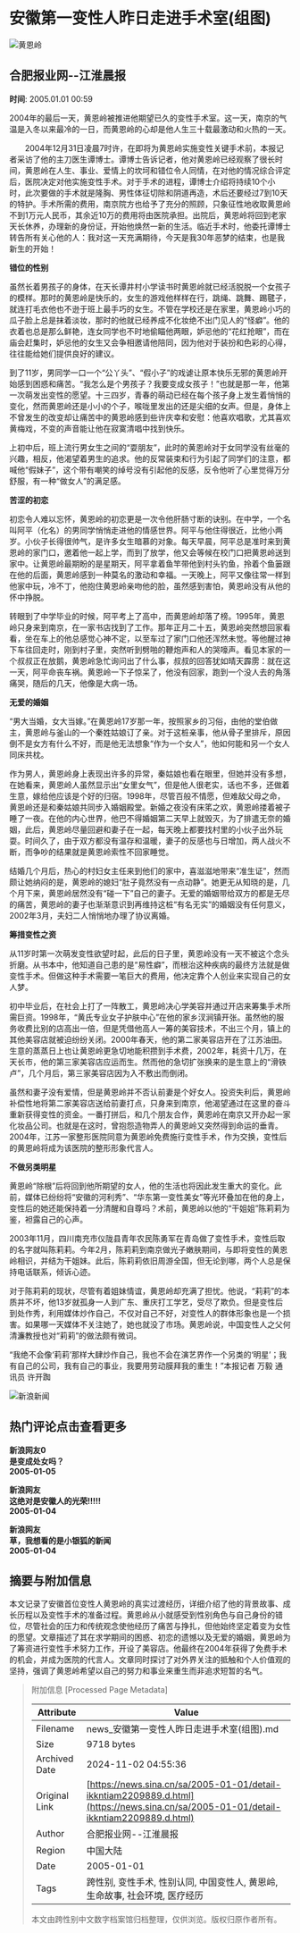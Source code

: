 # 安徽第一变性人昨日走进手术室(组图)

![黄恩岭](//n.sinaimg.cn/default/622af858/20181010/default_avatar.jpg)

## 合肥报业网--江淮晨报

**时间**: 2005.01.01 00:59  

2004年的最后一天，黄恩岭被推进他期望已久的变性手术室。这一天，南京的气温是入冬以来最冷的一日，而黄恩岭的心却是他人生三十载最激动和火热的一天。

　　2004年12月31日凌晨7时许，在即将为黄恩岭实施变性关键手术前，本报记者采访了他的主刀医生谭博士。谭博士告诉记者，他对黄恩岭已经观察了很长时间，黄恩岭在人生、事业、爱情上的坎坷和错位令人同情，在对他的情况综合评定后，医院决定对他实施变性手术。对于手术的进程，谭博士介绍将持续10个小时，此次要做的手术就是隆胸、男性体征切除和阴道再造，术后还要经过7到10天的特护。手术所需的费用，南京院方也给予了充分的照顾，只象征性地收取黄恩岭不到1万元人民币，其余近10万的费用将由医院承担。出院后，黄恩岭将回到老家天长休养，办理新的身份证，开始他焕然一新的生活。临近手术时，他委托谭博士转告所有关心他的人：我对这一天充满期待，今天是我30年恶梦的结束，也是我新生的开始！

**错位的性别**

虽然长着男孩子的身体，在天长谭井村小学读书时黄恩岭就已经活脱脱一个女孩子的模样。那时的黄恩岭是快乐的，女生的游戏他样样在行，跳绳、跳舞、踢毽子，就连打毛衣他也不逊于班上最手巧的女生。不管在学校还是在家里，黄恩岭小巧的瓜子脸上总是抹着淡妆，那时的他就已经养成不化妆绝不出门见人的“怪癖”。他的衣着也总是那么鲜艳，连女同学也不时地偷瞄他两眼，妒忌他的“花红抢眼”，而在庙会赶集时，妒忌他的女生又会争相邀请他陪同，因为他对于装扮和色彩的心得，往往能给她们提供良好的建议。

到了11岁，男同学一口一个“公丫头”、“假小子”的戏谑让原本快乐无邪的黄恩岭开始感到困惑和痛苦。“我怎么是个男孩子？我要变成女孩子！”也就是那一年，他第一次萌发出变性的愿望。十三四岁，青春的萌动已经在每个孩子身上发生着悄悄的变化，然而黄恩岭还是小小的个子，喉咙里发出的还是尖细的女声。但是，身体上不曾发生的改变却让痛苦中的黄恩岭感到些许庆幸和安慰：他喜欢唱歌，尤其喜欢黄梅戏，不变的声音能让他在寂寞清唱中找到快乐。

上初中后，班上流行男女生之间的“耍朋友”，此时的黄恩岭对于女同学没有丝毫的兴趣，相反，他渴望着男生的追求。他的反常装束和行为引起了同学们的注意，都喊他“假妹子”，这个带有嘲笑的绰号没有引起他的反感，反令他听了心里觉得万分舒服，有一种“做女人”的满足感。

**苦涩的初恋**

初恋令人难以忘怀，黄恩岭的初恋更是一次令他肝肠寸断的诀别。在中学，一个名叫阿平（化名）的男同学悄悄走进他的情感世界。阿平与他住得很近，比他小两岁。小伙子长得很帅气，是许多女生暗慕的对象。每天早晨，阿平总是准时来到黄恩岭的家门口，邀着他一起上学，而到了放学，他又会等候在校门口把黄恩岭送到家中。让黄恩岭最期盼的是星期天，阿平拿着鱼竿带他到村头钓鱼，拎着个鱼篓跟在他的后面，黄恩岭感到一种莫名的激动和幸福。一天晚上，阿平又像往常一样到他家中玩，冷不丁，他抱住黄恩岭亲吻他的脸，虽然感到害怕，黄恩岭没有从他的怀中挣脱。

转眼到了中学毕业的时候，阿平考上了高中，而黄恩岭却落了榜。1995年，黄恩岭只身来到南京，在一家书店找到了工作。那年正月二十五，黄恩岭突然想回家看看，坐在车上的他总感觉心神不定，以至车过了家门口他还浑然未觉。等他醒过神下车往回走时，刚到村子里，突然听到劈啪的鞭炮声和人的哭嚎声。看见本家的一个叔叔正在放鹅，黄恩岭急忙询问出了什么事，叔叔的回答犹如晴天霹雳：就在这一天，阿平命丧车祸。黄恩岭一下子惊呆了，他没有回家，跑到一个没人去的角落痛哭，随后的几天，他像是大病一场。

**无爱的婚姻**

“男大当婚，女大当嫁。”在黄恩岭17岁那一年，按照家乡的习俗，由他的堂伯做主，黄恩岭与釜山的一个秦姓姑娘订了亲。对于这桩亲事，他从骨子里排斥，原因倒不是女方有什么不好，而是他无法想象“作为一个女人”，他如何能和另一个女人同床共枕。

作为男人，黄恩岭身上表现出许多的异常，秦姑娘也看在眼里，但她并没有多想，在她看来，黄恩岭人虽然显示出“女里女气”，但是他人很老实，话也不多，还做着生意，嫁给他应该是个好的归宿。1998年，尽管百般不情愿，但难敌父母之命，黄恩岭还是和秦姑娘共同步入婚姻殿堂。新婚之夜没有床笫之欢，黄恩岭搂着被子睡了一夜。在他的内心世界，他巴不得婚姻第二天早上就毁灭，为了排遣无奈的婚姻，此后，黄恩岭尽量回避和妻子在一起，每天晚上都要找村里的小伙子出外玩耍。时间久了，由于双方都没有温存和温暖，妻子的反感也与日增加，两人战火不断，而争吵的结果就是黄恩岭索性不回家睡觉。

结婚几个月后，热心的村妇女主任来到他们的家中，喜滋滋地带来“准生证”，然而颇让她纳闷的是，黄恩岭的媳妇“肚子竟然没有一点动静”。她更无从知晓的是，几个月下来，黄恩岭居然没有“碰一下”自己的妻子。无爱的婚姻带给双方的都是无尽的痛苦，黄恩岭的妻子也渐渐意识到再维持这桩“有名无实”的婚姻没有任何意义，2002年3月，夫妇二人悄悄地办理了协议离婚。

**筹措变性之资**

从11岁时第一次萌发变性欲望时起，此后的日子里，黄恩岭没有一天不被这个念头折磨。从书本中，他知道自己患的是“易性癖”，而根治这种疾病的最终方法就是做变性手术。但做这种手术需要一笔巨大的费用，他决定靠个人创业来实现自己的女人梦。

初中毕业后，在社会上打了一阵散工，黄恩岭决心学美容并通过开店来筹集手术所需巨资。1998年，“黄氏专业女子护肤中心”在他的家乡汊涧镇开张。虽然他的服务收费比别的店高出一倍，但是凭借他高人一筹的美容技术，不出三个月，镇上的其他美容店就被迫纷纷关闭。2000年春天，他的第二家美容店开在了江苏油田。生意的蒸蒸日上也让黄恩岭更急切地能积攒到手术费，2002年，耗资十几万，在天长市，他的第三家美容店应运而生。然而他的急切扩张换来的是生意上的“滑铁卢”，几个月后，第三家美容店因为入不敷出而倒闭。

虽然和妻子没有爱情，但是黄恩岭并不否认前妻是个好女人。投资失利后，黄恩岭补偿性地将第二家美容店送给前妻打点，只身来到南京，他渴望通过在这里的奋斗重新获得变性的资金。一番打拼后，和几个朋友合作，黄恩岭在南京又开办起一家化妆品公司。也就是在这时，曾抱怨造物弄人的黄恩岭又突然得到命运的垂青。2004年，江苏一家整形医院同意为黄恩岭免费施行变性手术，作为交换，变性后的黄恩岭将成为该医院的整形形象代言人。

**不做另类明星**

黄恩岭“除根”后将回到他所期望的女人，他的生活也将因此发生重大的变化。此前，媒体已纷纷将“安徽的河利秀”、“华东第一变性美女”等光环叠加在他的身上，变性后的她还能保持着一分清醒和自尊吗？术前，黄恩岭以他的“干姐姐”陈莉莉为鉴，袒露自己的心声。

2003年11月，四川南充市仪陇县青年农民陈勇军在青岛做了变性手术，变性后取的名字就叫陈莉莉。今年2月，陈莉莉到南京做光子嫩肤期间，与即将变性的黄恩岭相识，并结为干姐妹。此后，陈莉莉依旧周游全国，但无论到哪，两个人总是保持电话联系，倾诉心迹。

对于陈莉莉的现状，尽管有着姐妹情谊，黄恩岭却充满了担忧。他说，“莉莉”的本质并不坏，他13岁就孤身一人到广东、重庆打工学艺，受尽了欺负。但是变性后到处作秀，利用媒体炒作自己，不仅对自己不好，对变性人的群体形象也是一个损害。如果哪一天媒体不关注她了，她也就没了市场。黄恩岭说，中国变性人之父何清濂教授也对“莉莉”的做法颇有微词。

“我绝不会像‘莉莉’那样大肆炒作自己，我也不会在演艺界作一个另类的‘明星’；我有自己的公司，我有自己的事业，我要用劳动膜拜我的重生！”本报记者 万毅 通讯员 许开踟

![新浪新闻](//n.sinaimg.cn/default/2fb77759/20151125/320X320.png)

## 热门评论点击查看更多

**新浪网友0**  
**是变成处女吗？**  
**2005-01-05**

**新浪网友**  
**这绝对是安徽人的光荣!!!!!**  
**2005-01-04**

**新浪网友**  
**草，我想看的是小银狐的新闻**  
**2005-01-04**

## 摘要与附加信息

<!-- tcd_abstract -->
本文记录了安徽首位变性人黄恩岭的真实过渡经历，详细介绍了他的背景故事、成长历程以及变性手术的准备过程。黄恩岭从小就感受到性别角色与自己身份的错位，尽管社会的压力和传统观念使他经历了痛苦与挣扎，但他始终坚定着变为女性的愿望。文章描述了其在求学期间的困惑、初恋的遗憾以及无爱的婚姻，黄恩岭为了筹资进行变性手术努力工作，开设了美容店。他最终在2004年获得了免费手术的机会，并成为医院的代言人。文章同时探讨了对外界关注的抵触和个人价值观的坚持，强调了黄恩岭希望以自己的努力和事业来重生而非追求短暂的名气。
<!-- tcd_abstract_end -->

> 附加信息 [Processed Page Metadata]
>
> | Attribute       | Value                                  |
> |-----------------|----------------------------------------|
> | Filename        | news_安徽第一变性人昨日走进手术室(组图).md                             |
> | Size            | 9718 bytes                           |
> | Archived Date   | 2024-11-02 04:55:36                             |
> | Original Link   | [https://news.sina.cn/sa/2005-01-01/detail-ikkntiam2209889.d.html](https://news.sina.cn/sa/2005-01-01/detail-ikkntiam2209889.d.html)                       |
> | Author          | 合肥报业网--江淮晨报                               |
> | Region          | 中国大陆                               |
> | Date            | 2005-01-01                                 |
> | Tags            | 跨性别, 变性手术, 性别认同, 中国变性人, 黄恩岭, 生命故事, 社会环境, 医疗经历                                 |
>
> 本文由跨性别中文数字档案馆归档整理，仅供浏览。版权归原作者所有。
>
